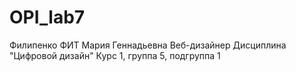 ﻿# OPI_lab7
Филипенко
ФИТ
Мария
Геннадьевна
Веб-дизайнер
Дисциплина "Цифровой дизайн"
Курс 1, группа 5, подгруппа 1
